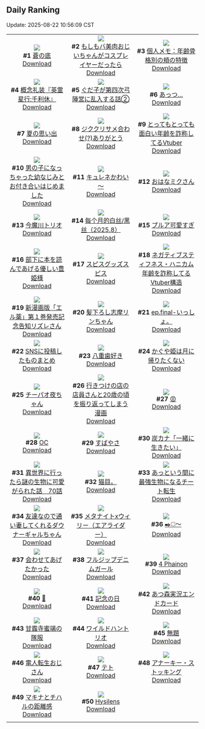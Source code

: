 ## Daily Ranking
Update: 2025-08-22 10:56:09 CST

|      |      |      |
| :----: | :----: | :----: |
| ![](https://i.pixiv.re/c/240x480/img-master/img/2025/08/19/00/00/15/134056316_p0_master1200.jpg)<br>**#1** [蒼の底](https://www.pixiv.net/artworks/134056316)<br>[Download](https://i.pixiv.re/img-original/img/2025/08/19/00/00/15/134056316_p0.jpg) | ![](https://i.pixiv.re/c/240x480/img-master/img/2025/08/20/00/00/30/134093200_p0_master1200.jpg)<br>**#2** [もしもバ美肉おじいちゃんがコスプレイヤーだったら](https://www.pixiv.net/artworks/134093200)<br>[Download](https://i.pixiv.re/img-original/img/2025/08/20/00/00/30/134093200_p0.jpg) | ![](https://i.pixiv.re/c/240x480/img-master/img/2025/08/19/06/00/09/134064247_p0_master1200.jpg)<br>**#3** [個人メモ：年齢骨格別の頬の特徴](https://www.pixiv.net/artworks/134064247)<br>[Download](https://i.pixiv.re/img-original/img/2025/08/19/06/00/09/134064247_p0.jpg) |
| ![](https://i.pixiv.re/c/240x480/img-master/img/2025/08/19/16/00/04/134075482_p0_master1200.jpg)<br>**#4** [概念礼装『英霊星行:千利休』](https://www.pixiv.net/artworks/134075482)<br>[Download](https://i.pixiv.re/img-original/img/2025/08/19/16/00/04/134075482_p0.png) | ![](https://i.pixiv.re/c/240x480/img-master/img/2025/08/20/00/00/08/134093041_p0_master1200.jpg)<br>**#5** [ぐだ子が第四次弓陣営に乱入する話②](https://www.pixiv.net/artworks/134093041)<br>[Download](https://i.pixiv.re/img-original/img/2025/08/20/00/00/08/134093041_p0.jpg) | ![](https://i.pixiv.re/c/240x480/img-master/img/2025/08/19/01/10/17/134059281_p0_master1200.jpg)<br>**#6** [あっつ…](https://www.pixiv.net/artworks/134059281)<br>[Download](https://i.pixiv.re/img-original/img/2025/08/19/01/10/17/134059281_p0.png) |
| ![](https://i.pixiv.re/c/240x480/img-master/img/2025/08/19/00/00/14/134056305_p0_master1200.jpg)<br>**#7** [夏の思い出](https://www.pixiv.net/artworks/134056305)<br>[Download](https://i.pixiv.re/img-original/img/2025/08/19/00/00/14/134056305_p0.jpg) | ![](https://i.pixiv.re/c/240x480/img-master/img/2025/08/19/17/35/06/134077647_p0_master1200.jpg)<br>**#8** [ジククリサメ合わせ(?)ありがとう](https://www.pixiv.net/artworks/134077647)<br>[Download](https://i.pixiv.re/img-original/img/2025/08/19/17/35/06/134077647_p0.jpg) | ![](https://i.pixiv.re/c/240x480/img-master/img/2025/08/19/20/55/43/134084828_p0_master1200.jpg)<br>**#9** [とってもとっても面白い年齢を詐称してるVtuber](https://www.pixiv.net/artworks/134084828)<br>[Download](https://i.pixiv.re/img-original/img/2025/08/19/20/55/43/134084828_p0.png) |
| ![](https://i.pixiv.re/c/240x480/img-master/img/2025/08/20/00/00/23/134093164_p0_master1200.jpg)<br>**#10** [男の子になっちゃった幼なじみとお付き合いはじめました](https://www.pixiv.net/artworks/134093164)<br>[Download](https://i.pixiv.re/img-original/img/2025/08/20/00/00/23/134093164_p0.jpg) | ![](https://i.pixiv.re/c/240x480/img-master/img/2025/08/19/00/34/11/134058040_p0_master1200.jpg)<br>**#11** [キュレネかわい～](https://www.pixiv.net/artworks/134058040)<br>[Download](https://i.pixiv.re/img-original/img/2025/08/19/00/34/11/134058040_p0.png) | ![](https://i.pixiv.re/c/240x480/img-master/img/2025/08/19/00/00/06/134056238_p0_master1200.jpg)<br>**#12** [おはなミクさん](https://www.pixiv.net/artworks/134056238)<br>[Download](https://i.pixiv.re/img-original/img/2025/08/19/00/00/06/134056238_p0.jpg) |
| ![](https://i.pixiv.re/c/240x480/img-master/img/2025/08/20/00/00/17/134093127_p0_master1200.jpg)<br>**#13** [今魔川トリオ](https://www.pixiv.net/artworks/134093127)<br>[Download](https://i.pixiv.re/img-original/img/2025/08/20/00/00/17/134093127_p0.jpg) | ![](https://i.pixiv.re/c/240x480/img-master/img/2025/08/19/20/57/11/134084877_p0_master1200.jpg)<br>**#14** [每个月的白丝/黑丝（2025.8）](https://www.pixiv.net/artworks/134084877)<br>[Download](https://i.pixiv.re/img-original/img/2025/08/19/20/57/11/134084877_p0.jpg) | ![](https://i.pixiv.re/c/240x480/img-master/img/2025/08/19/00/00/23/134056365_p0_master1200.jpg)<br>**#15** [プルア可愛すぎ](https://www.pixiv.net/artworks/134056365)<br>[Download](https://i.pixiv.re/img-original/img/2025/08/19/00/00/23/134056365_p0.jpg) |
| ![](https://i.pixiv.re/c/240x480/img-master/img/2025/08/19/16/33/44/134076136_p0_master1200.jpg)<br>**#16** [部下に本を読んであげる優しい豊姫様](https://www.pixiv.net/artworks/134076136)<br>[Download](https://i.pixiv.re/img-original/img/2025/08/19/16/33/44/134076136_p0.png) | ![](https://i.pixiv.re/c/240x480/img-master/img/2025/08/20/20/16/05/134120333_p0_master1200.jpg)<br>**#17** [スピスグッズスピス](https://www.pixiv.net/artworks/134120333)<br>[Download](https://i.pixiv.re/img-original/img/2025/08/20/20/16/05/134120333_p0.png) | ![](https://i.pixiv.re/c/240x480/img-master/img/2025/08/20/21/14/21/134122829_p0_master1200.jpg)<br>**#18** [ネガティブスティフネス・ハニカム年齢を詐称してるVtuber構造](https://www.pixiv.net/artworks/134122829)<br>[Download](https://i.pixiv.re/img-original/img/2025/08/20/21/14/21/134122829_p0.png) |
| ![](https://i.pixiv.re/c/240x480/img-master/img/2025/08/19/00/10/18/134057016_p0_master1200.jpg)<br>**#19** [新漫画版「エル薬」第１巻発売記念告知リズレさん](https://www.pixiv.net/artworks/134057016)<br>[Download](https://i.pixiv.re/img-original/img/2025/08/19/00/10/18/134057016_p0.jpg) | ![](https://i.pixiv.re/c/240x480/img-master/img/2025/08/20/00/02/12/134093447_p0_master1200.jpg)<br>**#20** [髪下ろし志摩リンちゃん](https://www.pixiv.net/artworks/134093447)<br>[Download](https://i.pixiv.re/img-original/img/2025/08/20/00/02/12/134093447_p0.png) | ![](https://i.pixiv.re/c/240x480/img-master/img/2025/08/20/20/51/40/134121658_p0_master1200.jpg)<br>**#21** [ep.final-いっしょ。](https://www.pixiv.net/artworks/134121658)<br>[Download](https://i.pixiv.re/img-original/img/2025/08/20/20/51/40/134121658_p0.jpg) |
| ![](https://i.pixiv.re/c/240x480/img-master/img/2025/08/20/10/57/53/134106158_p0_master1200.jpg)<br>**#22** [SNSに投稿したものまとめ](https://www.pixiv.net/artworks/134106158)<br>[Download](https://i.pixiv.re/img-original/img/2025/08/20/10/57/53/134106158_p0.png) | ![](https://i.pixiv.re/c/240x480/img-master/img/2025/08/20/00/00/16/134093125_p0_master1200.jpg)<br>**#23** [八重歯好き](https://www.pixiv.net/artworks/134093125)<br>[Download](https://i.pixiv.re/img-original/img/2025/08/20/00/00/16/134093125_p0.jpg) | ![](https://i.pixiv.re/c/240x480/img-master/img/2025/08/20/00/00/24/134093170_p0_master1200.jpg)<br>**#24** [かぐや姫は月に帰りたくない](https://www.pixiv.net/artworks/134093170)<br>[Download](https://i.pixiv.re/img-original/img/2025/08/20/00/00/24/134093170_p0.jpg) |
| ![](https://i.pixiv.re/c/240x480/img-master/img/2025/08/19/19/29/11/134081433_p0_master1200.jpg)<br>**#25** [チーパオ夜ちゃん](https://www.pixiv.net/artworks/134081433)<br>[Download](https://i.pixiv.re/img-original/img/2025/08/19/19/29/11/134081433_p0.png) | ![](https://i.pixiv.re/c/240x480/img-master/img/2025/08/19/06/47/51/134065003_p0_master1200.jpg)<br>**#26** [行きつけの店の店員さんと20歳の頃を振り返ってしまう漫画](https://www.pixiv.net/artworks/134065003)<br>[Download](https://i.pixiv.re/img-original/img/2025/08/19/06/47/51/134065003_p0.jpg) | ![](https://i.pixiv.re/c/240x480/img-master/img/2025/08/19/13/00/01/134071712_p0_master1200.jpg)<br>**#27** [😡](https://www.pixiv.net/artworks/134071712)<br>[Download](https://i.pixiv.re/img-original/img/2025/08/19/13/00/01/134071712_p0.jpg) |
| ![](https://i.pixiv.re/c/240x480/img-master/img/2025/08/19/21/03/35/134085352_p0_master1200.jpg)<br>**#28** [OC](https://www.pixiv.net/artworks/134085352)<br>[Download](https://i.pixiv.re/img-original/img/2025/08/19/21/03/35/134085352_p0.png) | ![](https://i.pixiv.re/c/240x480/img-master/img/2025/08/19/21/03/16/134085336_p0_master1200.jpg)<br>**#29** [すばやさ](https://www.pixiv.net/artworks/134085336)<br>[Download](https://i.pixiv.re/img-original/img/2025/08/19/21/03/16/134085336_p0.png) | ![](https://i.pixiv.re/c/240x480/img-master/img/2025/08/20/08/25/51/134103741_p0_master1200.jpg)<br>**#30** [炭カナ「一緒に生きたい」](https://www.pixiv.net/artworks/134103741)<br>[Download](https://i.pixiv.re/img-original/img/2025/08/20/08/25/51/134103741_p0.jpg) |
| ![](https://i.pixiv.re/c/240x480/img-master/img/2025/08/20/00/05/25/134093686_p0_master1200.jpg)<br>**#31** [異世界に行ったら謎の生物に可愛がられた話　70話](https://www.pixiv.net/artworks/134093686)<br>[Download](https://i.pixiv.re/img-original/img/2025/08/20/00/05/25/134093686_p0.jpg) | ![](https://i.pixiv.re/c/240x480/img-master/img/2025/08/20/19/26/50/134118368_p0_master1200.jpg)<br>**#32** [猫目。](https://www.pixiv.net/artworks/134118368)<br>[Download](https://i.pixiv.re/img-original/img/2025/08/20/19/26/50/134118368_p0.jpg) | ![](https://i.pixiv.re/c/240x480/img-master/img/2025/08/19/05/27/33/134063859_p0_master1200.jpg)<br>**#33** [あっという間に最強生物になるチート転生](https://www.pixiv.net/artworks/134063859)<br>[Download](https://i.pixiv.re/img-original/img/2025/08/19/05/27/33/134063859_p0.jpg) |
| ![](https://i.pixiv.re/c/240x480/img-master/img/2025/08/20/11/00/02/134106206_p0_master1200.jpg)<br>**#34** [友達なので通い妻してくれるダウナーギャルちゃん](https://www.pixiv.net/artworks/134106206)<br>[Download](https://i.pixiv.re/img-original/img/2025/08/20/11/00/02/134106206_p0.png) | ![](https://i.pixiv.re/c/240x480/img-master/img/2025/08/20/00/49/38/134095477_p0_master1200.jpg)<br>**#35** [メタナイトxウィリー（エアライダー）](https://www.pixiv.net/artworks/134095477)<br>[Download](https://i.pixiv.re/img-original/img/2025/08/20/00/49/38/134095477_p0.jpg) | ![](https://i.pixiv.re/c/240x480/img-master/img/2025/08/20/23/04/29/134127932_p0_master1200.jpg)<br>**#36** [✒️◻️～](https://www.pixiv.net/artworks/134127932)<br>[Download](https://i.pixiv.re/img-original/img/2025/08/20/23/04/29/134127932_p0.png) |
| ![](https://i.pixiv.re/c/240x480/img-master/img/2025/08/20/02/00/04/134097538_p0_master1200.jpg)<br>**#37** [会わせてあげたかった](https://www.pixiv.net/artworks/134097538)<br>[Download](https://i.pixiv.re/img-original/img/2025/08/20/02/00/04/134097538_p0.jpg) | ![](https://i.pixiv.re/c/240x480/img-master/img/2025/08/19/19/55/09/134082405_p0_master1200.jpg)<br>**#38** [フルジップデニムガール](https://www.pixiv.net/artworks/134082405)<br>[Download](https://i.pixiv.re/img-original/img/2025/08/19/19/55/09/134082405_p0.png) | ![](https://i.pixiv.re/c/240x480/img-master/img/2025/08/19/01/46/13/134060207_p0_master1200.jpg)<br>**#39** [4 Phainon](https://www.pixiv.net/artworks/134060207)<br>[Download](https://i.pixiv.re/img-original/img/2025/08/19/01/46/13/134060207_p0.png) |
| ![](https://i.pixiv.re/c/240x480/img-master/img/2025/08/19/01/15/34/134059422_p0_master1200.jpg)<br>**#40** [🚊](https://www.pixiv.net/artworks/134059422)<br>[Download](https://i.pixiv.re/img-original/img/2025/08/19/01/15/34/134059422_p0.jpg) | ![](https://i.pixiv.re/c/240x480/img-master/img/2025/08/19/01/00/24/134058950_p0_master1200.jpg)<br>**#41** [記念の日](https://www.pixiv.net/artworks/134058950)<br>[Download](https://i.pixiv.re/img-original/img/2025/08/19/01/00/24/134058950_p0.jpg) | ![](https://i.pixiv.re/c/240x480/img-master/img/2025/08/19/13/54/48/134072824_p0_master1200.jpg)<br>**#42** [あつ森実況エンドカード](https://www.pixiv.net/artworks/134072824)<br>[Download](https://i.pixiv.re/img-original/img/2025/08/19/13/54/48/134072824_p0.jpg) |
| ![](https://i.pixiv.re/c/240x480/img-master/img/2025/08/21/19/35/13/134059062_p0_master1200.jpg)<br>**#43** [甘露寺蜜璃の隊服](https://www.pixiv.net/artworks/134059062)<br>[Download](https://i.pixiv.re/img-original/img/2025/08/21/19/35/13/134059062_p0.png) | ![](https://i.pixiv.re/c/240x480/img-master/img/2025/08/19/22/43/28/134089726_p0_master1200.jpg)<br>**#44** [ワイルドハントリオ](https://www.pixiv.net/artworks/134089726)<br>[Download](https://i.pixiv.re/img-original/img/2025/08/19/22/43/28/134089726_p0.png) | ![](https://i.pixiv.re/c/240x480/img-master/img/2025/08/20/22/06/50/134125319_p0_master1200.jpg)<br>**#45** [無題](https://www.pixiv.net/artworks/134125319)<br>[Download](https://i.pixiv.re/img-original/img/2025/08/20/22/06/50/134125319_p0.jpg) |
| ![](https://i.pixiv.re/c/240x480/img-master/img/2025/08/20/16/37/48/134113235_p0_master1200.jpg)<br>**#46** [電人転生おじさん](https://www.pixiv.net/artworks/134113235)<br>[Download](https://i.pixiv.re/img-original/img/2025/08/20/16/37/48/134113235_p0.jpg) | ![](https://i.pixiv.re/c/240x480/img-master/img/2025/08/19/17/08/16/134076997_p0_master1200.jpg)<br>**#47** [テト](https://www.pixiv.net/artworks/134076997)<br>[Download](https://i.pixiv.re/img-original/img/2025/08/19/17/08/16/134076997_p0.jpg) | ![](https://i.pixiv.re/c/240x480/img-master/img/2025/08/20/20/06/15/134119970_p0_master1200.jpg)<br>**#48** [アナーキー・ストッキング](https://www.pixiv.net/artworks/134119970)<br>[Download](https://i.pixiv.re/img-original/img/2025/08/20/20/06/15/134119970_p0.jpg) |
| ![](https://i.pixiv.re/c/240x480/img-master/img/2025/08/19/20/58/00/134084902_p0_master1200.jpg)<br>**#49** [マキナとチハルの距離感](https://www.pixiv.net/artworks/134084902)<br>[Download](https://i.pixiv.re/img-original/img/2025/08/19/20/58/00/134084902_p0.jpg) | ![](https://i.pixiv.re/c/240x480/img-master/img/2025/08/19/09/20/22/134067578_p0_master1200.jpg)<br>**#50** [Hysilens](https://www.pixiv.net/artworks/134067578)<br>[Download](https://i.pixiv.re/img-original/img/2025/08/19/09/20/22/134067578_p0.jpg) |
|      |
